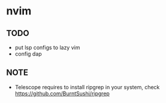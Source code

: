 # nvim
## TODO 
- put lsp configs to lazy vim
- config dap
## NOTE
- Telescope requires to install ripgrep in your system, check https://github.com/BurntSushi/ripgrep
